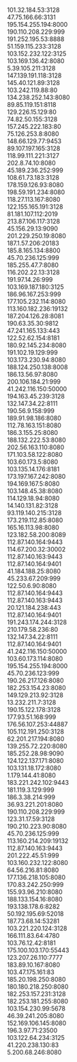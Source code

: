 101.32.184.53:3128<br />
47.75.166.66:3131<br />
195.154.255.194:8000<br />
190.110.208.229:999<br />
191.252.195.53:8888<br />
51.159.115.233:3128<br />
103.152.232.122:3125<br />
103.169.136.42:8080<br />
5.39.105.211:3128<br />
147.139.191.118:3128<br />
145.40.121.89:3128<br />
103.242.119.88:80<br />
134.238.252.143:8080<br />
89.85.119.151:8118<br />
129.226.15.129:80<br />
74.82.50.155:3128<br />
157.245.222.183:80<br />
75.126.253.8:8080<br />
148.66.129.77:9453<br />
89.107.197.165:3128<br />
118.99.111.221:3127<br />
202.8.74.10:8080<br />
45.189.236.252:999<br />
108.61.73.183:3128<br />
178.159.126.93:8080<br />
198.59.191.234:8080<br />
118.27.113.167:8080<br />
122.155.165.191:3128<br />
81.181.107.112:2019<br />
213.87.106.117:3128<br />
45.156.29.13:9090<br />
201.229.250.19:8080<br />
187.1.57.206:20183<br />
185.8.165.134:8800<br />
45.70.236.125:999<br />
185.255.47.7:8080<br />
116.202.22.13:3128<br />
191.97.14.26:999<br />
103.169.187.180:3125<br />
186.96.167.253:999<br />
177.105.232.114:8080<br />
113.160.182.236:19132<br />
187.204.126.28:8081<br />
190.63.35.30:9812<br />
47.241.165.133:443<br />
122.52.62.154:8181<br />
180.92.145.234:8080<br />
191.102.19.129:999<br />
103.173.230.94:8080<br />
188.124.250.138:8008<br />
186.13.56.97:8080<br />
200.106.184.21:999<br />
41.242.116.150:50000<br />
194.163.45.239:3128<br />
132.147.34.22:8111<br />
190.56.9.158:999<br />
189.91.98.186:8080<br />
112.78.163.151:8080<br />
186.3.155.25:8080<br />
188.132.222.53:8080<br />
202.56.163.110:8080<br />
171.103.58.122:8080<br />
103.60.173.5:8080<br />
103.135.14.176:8181<br />
173.197.167.242:8080<br />
194.169.167.5:8080<br />
103.148.45.38:8080<br />
114.129.18.94:8080<br />
14.140.131.82:3128<br />
93.119.140.215:3128<br />
173.219.112.85:8080<br />
165.16.113.98:8080<br />
123.182.58.200:8089<br />
112.87.140.164:9443<br />
114.67.200.32:30002<br />
112.87.140.163:9443<br />
112.87.140.164:9401<br />
41.184.188.25:8080<br />
45.233.67.209:999<br />
122.50.6.90:8080<br />
112.87.140.164:9443<br />
112.87.140.163:9443<br />
20.121.184.238:443<br />
112.87.140.164:9401<br />
191.243.174.244:3128<br />
210.179.58.236:80<br />
132.147.34.22:8111<br />
112.87.140.164:9401<br />
41.242.116.150:50000<br />
103.60.173.114:8080<br />
195.154.255.194:8000<br />
45.70.236.123:999<br />
190.26.217.126:8080<br />
182.253.154.23:8080<br />
149.129.213.92:3128<br />
13.232.211.7:3128<br />
190.15.122.178:3128<br />
177.93.51.168:999<br />
176.56.107.253:44887<br />
105.112.191.250:3128<br />
62.201.217.194:8080<br />
139.255.72.220:8080<br />
185.252.28.98:9090<br />
124.122.137.171:8080<br />
103.131.18.172:8080<br />
1.179.144.41:8080<br />
183.221.242.102:9443<br />
181.119.3.129:999<br />
186.3.38.214:999<br />
36.93.221.201:8080<br />
190.110.208.229:999<br />
123.31.17.59:3128<br />
190.210.223.90:8080<br />
45.70.236.125:999<br />
113.160.214.209:19132<br />
112.87.140.163:9443<br />
201.222.45.51:999<br />
103.160.232.122:8080<br />
64.56.216.81:8080<br />
177.136.218.105:8080<br />
170.83.242.250:999<br />
155.93.96.210:8080<br />
188.133.154.16:8080<br />
193.138.178.6:8282<br />
50.192.195.69:52018<br />
187.73.68.14:53281<br />
103.221.220.124:3128<br />
166.111.83.64:4780<br />
103.76.12.42:8181<br />
175.100.103.170:55443<br />
123.207.26.110:7777<br />
183.89.10.167:8080<br />
103.47.175.161:83<br />
185.20.198.250:8080<br />
180.180.218.250:8080<br />
182.253.157.231:3128<br />
182.253.181.255:8080<br />
103.154.230.99:5678<br />
46.39.241.205:8080<br />
152.169.106.145:8080<br />
196.3.97.71:23500<br />
103.122.64.234:3125<br />
41.220.238.130:83<br />
5.200.68.246:8080<br />
